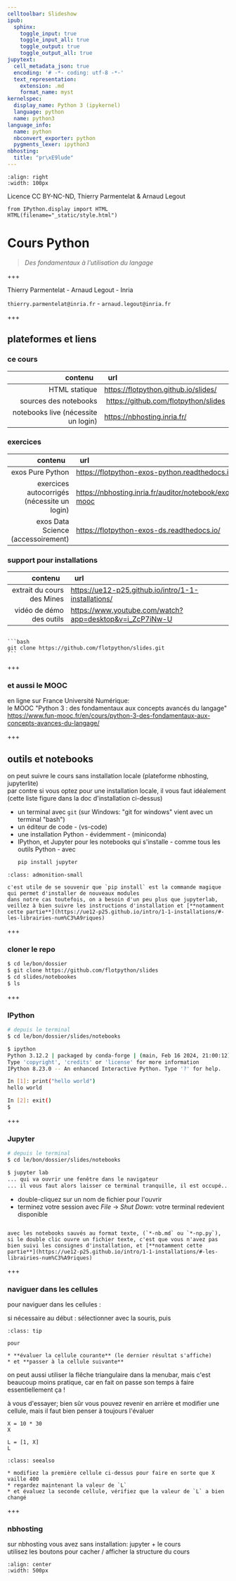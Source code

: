 ```yaml
---
celltoolbar: Slideshow
ipub:
  sphinx:
    toggle_input: true
    toggle_input_all: true
    toggle_output: true
    toggle_output_all: true
jupytext:
  cell_metadata_json: true
  encoding: '# -*- coding: utf-8 -*-'
  text_representation:
    extension: .md
    format_name: myst
kernelspec:
  display_name: Python 3 (ipykernel)
  language: python
  name: python3
language_info:
  name: python
  nbconvert_exporter: python
  pygments_lexer: ipython3
nbhosting:
  title: "pr\xE9lude"
---
```


```{image} media/inria-50-alpha.png
:align: right
:width: 100px
```
Licence CC BY-NC-ND, Thierry Parmentelat & Arnaud Legout

```{code-cell} ipython3
from IPython.display import HTML
HTML(filename="_static/style.html")
```

# Cours Python

> *Des fondamentaux à l'utilisation du langage*

+++

Thierry Parmentelat - Arnaud Legout - Inria  

`thierry.parmentelat@inria.fr` - `arnaud.legout@inria.fr`

+++

## plateformes et liens

### ce cours

| contenu &nbsp; | &nbsp; url |
|-:|:-|
| HTML statique | <https://flotpython.github.io/slides/> |
| sources des notebooks | <https://github.com/flotpython/slides> |
| notebooks live (nécessite un login) | <https://nbhosting.inria.fr/> |

### exercices

| contenu &nbsp; | &nbsp; url |
|-:|:-|
| exos Pure Python | <https://flotpython-exos-python.readthedocs.io/> |
| exercices autocorrigés (nécessite un login) | <https://nbhosting.inria.fr/auditor/notebook/exos-mooc> |
| exos Data Science (accessoirement) | <https://flotpython-exos-ds.readthedocs.io/> |

### support pour installations

| contenu &nbsp; | &nbsp; url |
|-:|:-|
| extrait du cours des Mines | <https://ue12-p25.github.io/intro/1-1-installations/> |
| vidéo de démo des outils | <https://www.youtube.com/watch?app=desktop&v=i_ZcP7iNw-U> |

````{admonition} pour cloner ce cours

```bash
git clone https://github.com/flotpython/slides.git
```

````

+++

### et aussi le MOOC

en ligne sur France Université Numérique:  
le MOOC "Python 3 : des fondamentaux aux concepts avancés du langage"  
<https://www.fun-mooc.fr/en/cours/python-3-des-fondamentaux-aux-concepts-avances-du-langage/>

+++

## outils et notebooks

on peut suivre le cours sans installation locale (plateforme nbhosting, jupyterlite)  
par contre si vous optez pour une installation locale, il vous faut idéalement (cette liste figure dans la doc d'installation ci-dessus)

- un terminal avec `git` (sur Windows: "git for windows" vient avec un terminal "bash")
- un éditeur de code - (vs-code)
- une installation Python - évidemment - (miniconda)
- IPython, et Jupyter pour les notebooks
  qui s'installe - comme tous les outils Python - avec
  ```bash
  pip install jupyter
  ```

````{admonition} suivez bien les instructions
:class: admonition-small

c'est utile de se souvenir que `pip install` est la commande magique qui permet d'installer de nouveaux modules  
dans notre cas toutefois, on a besoin d'un peu plus que jupyterlab, veillez à bien suivre les instructions d'installation et [**notamment cette partie**](https://ue12-p25.github.io/intro/1-1-installations/#-les-librairies-num%C3%A9riques)
````

+++

### cloner le repo

```bash
$ cd le/bon/dossier
$ git clone https://github.com/flotpython/slides
$ cd slides/notebookes
$ ls
```

+++

### IPython

```bash
# depuis le terminal
$ cd le/bon/dossier/slides/notebooks

$ ipython
Python 3.12.2 | packaged by conda-forge | (main, Feb 16 2024, 21:00:12) [Clang 16.0.6 ]
Type 'copyright', 'credits' or 'license' for more information
IPython 8.23.0 -- An enhanced Interactive Python. Type '?' for help.

In [1]: print("hello world")
hello world

In [2]: exit()
$ 
```

+++

### Jupyter

```bash
# depuis le terminal
$ cd le/bon/dossier/slides/notebooks

$ jupyter lab
... qui va ouvrir une fenêtre dans le navigateur
... il vous faut alors laisser ce terminal tranquille, il est occupé...
```

* double-cliquez sur un nom de fichier pour l'ouvrir  
* terminez votre session avec *File* -> *Shut Down*: votre terminal redevient disponible

````{admonition} jupytext

avec les notebooks sauvés au format texte, (`*-nb.md` ou `*-np.py`), si le double clic ouvre un fichier texte, c'est que vous n'avez pas bien suivi les consignes d'installation, et [**notamment cette partie**](https://ue12-p25.github.io/intro/1-1-installations/#-les-librairies-num%C3%A9riques)
````

+++

### naviguer dans les cellules

pour naviguer dans les cellules :

si nécessaire au début : sélectionner avec la souris, puis

````{admonition} utiliser ***Maj-Entrée* / *Shift-Enter***
:class: tip

pour

* **évaluer la cellule courante** (le dernier résultat s'affiche)
* et **passer à la cellule suivante**
````

on peut aussi utiliser la flêche triangulaire dans la menubar,
mais c'est beaucoup moins pratique, car en fait on passe son temps à faire essentiellement ça !

à vous d'essayer; bien sûr vous pouvez revenir en arrière et modifier une cellule, mais il faut bien penser à toujours l'évaluer

```{code-cell} ipython3
X = 10 * 30
X
```

```{code-cell} ipython3
L = [1, X]
L
```

````{admonition} exercice
:class: seealso

* modifiez la première cellule ci-dessus pour faire en sorte que X vaille 400
* regardez maintenant la valeur de `L`
* et évaluez la seconde cellule, vérifiez que la valeur de `L` a bien changé
````

+++

### nbhosting

sur nbhosting vous avez sans installation: jupyter + le cours  
utilisez les boutons pour cacher / afficher la structure du cours

```{image} media/nbhosting-buttons.png
:align: center
:width: 500px
```
